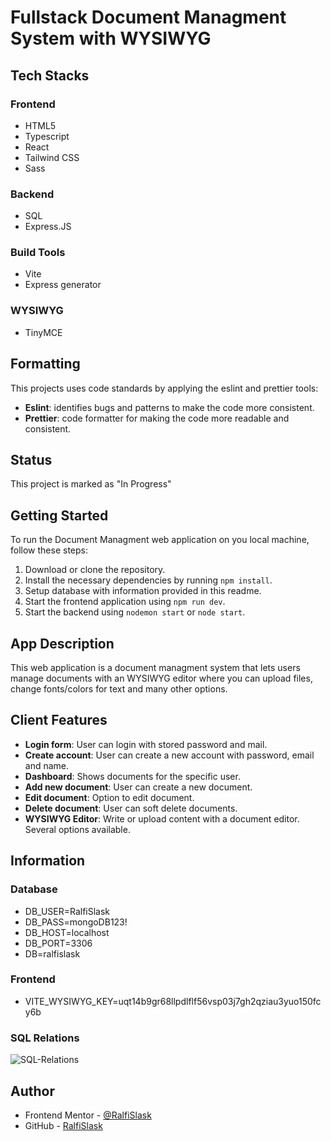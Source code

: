 # Fullstack Document Managment System with WYSIWYG

## Tech Stacks

### Frontend

- HTML5
- Typescript
- React
- Tailwind CSS
- Sass

### Backend

- SQL
- Express.JS

### Build Tools

- Vite
- Express generator

### WYSIWYG

- TinyMCE

## Formatting

This projects uses code standards by applying the eslint and prettier tools:

- **Eslint**: identifies bugs and patterns to make the code more consistent.
- **Prettier**: code formatter for making the code more readable and consistent.

## Status

This project is marked as "In Progress"

## Getting Started

To run the Document Managment web application on you local machine, follow these steps:

1. Download or clone the repository.
2. Install the necessary dependencies by running `npm install`.
3. Setup database with information provided in this readme.
4. Start the frontend application using `npm run dev`.
5. Start the backend using `nodemon start` or `node start`.

## App Description

This web application is a document managment system that lets users manage documents with an WYSIWYG editor where you can upload files, change fonts/colors for text and many other options.

## Client Features

- **Login form**: User can login with stored password and mail.
- **Create account**: User can create a new account with password, email and name.
- **Dashboard**: Shows documents for the specific user.
- **Add new document**: User can create a new document.
- **Edit document**: Option to edit document.
- **Delete document**: User can soft delete documents.
- **WYSIWYG Editor**: Write or upload content with a document editor. Several options available.

## Information

### Database

- DB_USER=RalfiSlask
- DB_PASS=mongoDB123!
- DB_HOST=localhost
- DB_PORT=3306
- DB=ralfislask

### Frontend

- VITE_WYSIWYG_KEY=uqt14b9gr68llpdlflf56vsp03j7gh2qziau3yuo150fcy6b

### SQL Relations

![SQL-Relations](https://github.com/plugga-tech/notes-RalfiSlask/assets/112242026/44a56542-8020-4fd0-8fde-d63afb8c3a59)

## Author

- Frontend Mentor - [@RalfiSlask](https://www.frontendmentor.io/profile/RalfiSlask)
- GitHub - [RalfiSlask](https://github.com/RalfiSlask)
